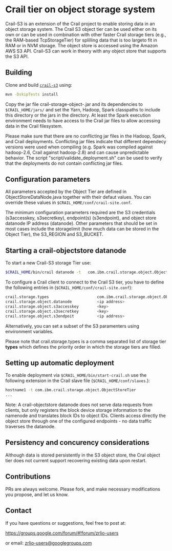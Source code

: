 # Crail tier on object storage system
Crail-S3 is an extension of the Crail project to enable storing data in an object storage system. 
The Crail S3 object tier can be used either on its own or can be used in combination with other faster Crail storage tiers (e.g., the RAM-based TcpStorageTier) for splilling data that is too largeto fit in RAM or in NVM storage.
The object store is accessed using the Amazon AWS S3 API. Crail-S3 can work in theory with any object store that supports the S3 API.

## Building
Clone and build [`crail-s3`]() using:

```bash
mvn -DskipTests install
```

Copy the jar file crail-storage-object-<version>.jar and its dependencies to `$CRAIL_HOME/jars/` and set the Yarn, Hadoop, Spark classpaths to include this directory or the jars in the directory.
At least the Spark execution environment needs to have access to the Crail jar files to allow accessing data in the Crail filesystem.

Please make sure that there are no conflicting jar files in the Hadoop, Spark, and Crail deployments.
Conflicting jar files indicate that different dependecy versions were used when compiling (e.g. Spark was compiled against hadoop-2.6, Crail against hadoop-2.8) and can cause unpredictable behavior.
The script "script/validate\_deployment.sh" can be used to verify that the deployments do not contain conflicting jar files. 


## Configuration parameters
All parameters accepted by the Object Tier are defined in ObjectStoreDataNode.java together with their defaut values. 
You can override these values in `$CRAIL_HOME/conf/crail-site.conf`.

The minimum configuration parameters required are the S3 credentials (s3accesskey, s3secretkey), endpoint(s) (s3endpoint), and object store datanode IP address (datanode).
Other parameters that should be set in most cases include the storagelimit (how much data can be stored in the Object Tier), the S3\_REGION and S3\_BUCKET.


## Starting a crail-objectstore datanode 
To start a new Crail-S3 storage Tier use:
```bash 
$CRAIL_HOME/bin/crail datanode -t   com.ibm.crail.storage.object.ObjectStoreTier
```

To configure a Crail client to connect to the Crail S3 tier, you have to define the following entries in (`$CRAIL_HOME/conf/crail-site.conf`):
```bash
crail.storage.types                     com.ibm.crail.storage.object.ObjectStorageTier
crail.storage.object.datanode           <ip address>
crail.storage.object.s3accesskey        <key>
crail.storage.object.s3secretkey        <key>
crail.storage.object.s3endpoit          <ip address>
```
Alternatively, you can set a subset of the S3 paramenters using environment variables.

Please note that crail.storage.types is a comma separated list of storage tier **types** which defines the priority order in which the storage tiers are filled. 

## Setting up automatic deployment
To enable deployment via `$CRAIL_HOME/bin/start-crail.sh` use the following extension 
in the Crail slave file (`$CRAIL_HOME/conf/slaves`.): 

```bash
hostname1 -t com.ibm.crail.storage.object.ObjectStoreTier
...
```

Note: A crail-objectstore datanode does not serve data requests from clients, but
only registers the block device storage information to the namenode and translates
block IDs to object IDs. Clients access directly the object store through one of 
the configured endpoints - no data traffic traverses the datanode.

## Persistency and concurency considerations
Although data is stored persistently in the S3 object store, the Cral object tier does not current support recovering existing data upon restart. 

## Contributions
PRs are always welcome. Please fork, and make necessary modifications you propose, and let us know.

## Contact

If you have questions or suggestions, feel free to post at:

https://groups.google.com/forum/#!forum/zrlio-users

or email: zrlio-users@googlegroups.com  
